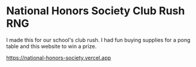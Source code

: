 # National Honors Society Club Rush RNG

I made this for our school's club rush. I had fun buying supplies for a pong table and this website to win a prize.

https://national-honors-society.vercel.app
